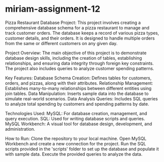 # miriam-assignment-12
Pizza Restaurant Database Project:
This project involves creating a comprehensive database schema for a pizza restaurant to manage and track customer orders. The database keeps a record of various pizza types, customer details, and their orders. It is designed to handle multiple orders from the same or different customers on any given day.

Project Overview:
The main objective of this project is to demonstrate database design skills, including the creation of tables, establishing relationships, and ensuring data integrity through foreign key constraints. The project also includes queries to analyze customer spending patterns.

Key Features:
Database Schema Creation: Defines tables for customers, orders, and pizzas, along with their attributes.
Relationship Management: Establishes many-to-many relationships between different entities using join tables.
Data Manipulation: Inserts sample data into the database to simulate real-world scenarios.
Data Analysis Queries: Includes SQL queries to analyze total spending by customers and spending patterns by date.

Technologies Used:
MySQL: For database creation, management, and query execution.
SQL: Used for writing database scripts and queries.
MySQL Workbench: A visual tool for database design, development, and administration.

How to Run:
Clone the repository to your local machine.
Open MySQL Workbench and create a new connection for the project.
Run the SQL scripts provided in the 'scripts' folder to set up the database and populate it with sample data.
Execute the provided queries to analyze the data.
